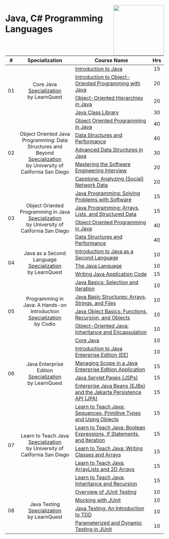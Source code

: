 <a href="https://coursera.org/"><img align="right" width="160" src="/logos/coursera.png"></img></a>

# Java, C# Programming Languages

<table>
    <thead>
        <tr>
<th width="25px">#</th>
<th width="400px">Specialization</th>
<th width="800px">Course Name</th>
<th width="25px">Hrs</th>
        </tr>
    </thead>
    <tbody>
            <tr>
<td rowspan=4 align="center">01</td>
<td rowspan=4 align="center">Core Java<br><a href="https://coursera.org/specializations/core-java">Specialization</a><br>by LearnQuest</td>
<td><a href="https://coursera.org/learn/java-introduction">Introduction to Java</a></td>
<td align="center">15</td>
            </tr>
            <tr>
<td><a href="https://coursera.org/learn/object-oriented-programming-with-java">Introduction to Object-Oriented Programming with Java</a></td>
<td align="center">20</td>
            </tr>
            <tr>
<td><a href="https://coursera.org/learn/object-oriented-hierarchies-java">Object-Oriented Hierarchies in Java</a></td>
<td align="center">20</td>
            </tr>
            <tr>
<td><a href="https://coursera.org/learn/java-class-library">Java Class Library</a></td>
<td align="center">30</td>
            </tr>
            <tr>
<td rowspan=5 align="center">02</td>
<td rowspan=5 align="center">Object Oriented Java Programming: Data Structures and Beyond<br><a href="https://coursera.org/specializations/java-object-oriented">Specialization</a><br>by University of California San Diego</td>
<td><a href="https://coursera.org/learn/object-oriented-java">Object Oriented Programming in Java</a></td>
<td align="center">40</td>
            </tr>
            <tr>
<td><a href="https://coursera.org/learn/data-structures-optimizing-performance">Data Structures and Performance</a></td>
<td align="center">40</td>
            </tr>
            <tr>
<td><a href="https://coursera.org/learn/advanced-data-structures">Advanced Data Structures in Java</a></td>
<td align="center">30</td>
            </tr>
            <tr>
<td><a href="https://coursera.org/learn/cs-tech-interview">Mastering the Software Engineering Interview</a></td>
<td align="center">20</td>
            </tr>
            <tr>
<td><a href="https://coursera.org/learn/intermediate-programming-capstone">Capstone: Analyzing (Social) Network Data</a></td>
<td align="center">20</td>
            </tr>
            <tr>
<td rowspan=4 align="center">03</td>
<td rowspan=4 align="center">Object Oriented Programming in Java<br><a href="https://coursera.org/specializations/object-oriented-programming">Specialization</a><br>by University of California San Diego</td>
<td><a href="https://coursera.org/learn/java-programming">Java Programming: Solving Problems with Software</a></td>
<td align="center">15</td>
            </tr>
            <tr>
<td><a href="https://coursera.org/learn/java-programming-arrays-lists-data">Java Programming: Arrays, Lists, and Structured Data</a></td>
<td align="center">15</td>
            </tr>
            <tr>
<td><a href="https://coursera.org/learn/object-oriented-java">Object Oriented Programming in Java</a></td>
<td align="center">40</td>
            </tr>
            <tr>
<td><a href="https://coursera.org/learn/data-structures-optimizing-performance">Data Structures and Performance</a></td>
<td align="center">40</td>
            </tr>
            <tr>
<td rowspan=3 align="center">04</td>
<td rowspan=3 align="center">Java as a Second Language<br><a href="https://coursera.org/specializations/java-programming-language">Specialization</a><br>by LearnQuest</td>
<td><a href="https://coursera.org/learn/intro-java-second-language">Introduction to Java as a Second Language</a></td>
<td align="center">10</td>
            </tr>
            <tr>
<td><a href="https://coursera.org/learn/java-as-a-second-language-the-java-language">The Java Language</a></td>
<td align="center">10</td>
            </tr>
            <tr>
<td><a href="https://coursera.org/learn/writing-java-code-for-applications">Writing Java Application Code</a></td>
<td align="center">15</td>
            </tr>
            <tr>
<td rowspan=5 align="center">05</td>
<td rowspan=5 align="center">Programming in Java: A Hands-on Introduction<br><a href="https://coursera.org/specializations/hands-on-java">Specialization</a><br>by Codio</td>
<td><a href="https://coursera.org/learn/codio-java-basics">Java Basics: Selection and Iteration</a></td>
<td align="center">10</td>
            </tr>
            <tr>
<td><a href="https://coursera.org/learn/java-basic-structures-arrays-strings-and-files">Java Basic Structures: Arrays, Strings, and Files</a></td>
<td align="center">10</td>
            </tr>
            <tr>
<td><a href="https://coursera.org/learn/java-object-basics">Java Object Basics: Functions, Recursion, and Objects</a></td>
<td align="center">10</td>
            </tr>
            <tr>
<td><a href="https://coursera.org/learn/object-oriented-java-inheritance-and-encapsulation">Object-Oriented Java: Inheritance and Encapsulation</a></td>
<td align="center">10</td>
            </tr>
            <tr>
<td><a href="https://coursera.org/learn/codio-core-java">Core Java</a></td>
<td align="center">10</td>
            </tr>
            <tr>
<td rowspan=4 align="center">06</td>
<td rowspan=4 align="center">Java Enterprise Edition<br><a href="https://coursera.org/specializations/java-ee">Specialization</a><br>by LearnQuest</td>
<td><a href="https://coursera.org/learn/introduction-ee">Introduction to Java Enterprise Edition (EE)</a></td>
<td align="center">10</td>
            </tr>
            <tr>
<td><a href="https://coursera.org/learn/managing-scope-java-enterprise-edition-application">Managing Scope in a Java Enterprise Edition Application</a></td>
<td align="center">15</td>
            </tr>
            <tr>
<td><a href="https://coursera.org/learn/java-servlet-pages">Java Servlet Pages (JSPs)</a></td>
<td align="center">15</td>
            </tr>
            <tr>
<td><a href="https://coursera.org/learn/enterprise-java-beans-jakarta-persistence-api">Enterprise Java Beans (EJBs) and the Jakarta Persistence API (JPA)</a></td>
<td align="center">15</td>
            </tr>
            <tr>
<td rowspan=5 align="center">07</td>
<td rowspan=5 align="center">Learn to Teach Java<br><a href="https://coursera.org/specializations/teach-java">Specialization</a><br>by University of California San Diego</td>
<td><a href="https://coursera.org/learn/teach-java-sequences-primitive-types-object">Learn to Teach Java: Sequences, Primitive Types and Using Objects</a></td>
<td align="center">15</td>
            </tr>
            <tr>
<td><a href="https://coursera.org/learn/teach-java-boolean-expressions-if-statements-iteration">Learn to Teach Java: Boolean Expressions, If Statements, and Iteration</a></td>
<td align="center">15</td>
            </tr>
            <tr>
<td><a href="https://coursera.org/learn/teach-java-classes-arrays">Learn to Teach Java: Writing Classes and Arrays</a></td>
<td align="center">15</td>
            </tr>
            <tr>
<td><a href="https://coursera.org/learn/teach-java-arraylist-2d-arrays">Learn to Teach Java: ArrayLists and 2D Arrays</a></td>
<td align="center">15</td>
            </tr>
            <tr>
<td><a href="https://coursera.org/learn/teach-java-inheritance-recursion">Learn to Teach Java: Inheritance and Recursion</a></td>
<td align="center">15</td>
            </tr>
            <tr>
<td rowspan=4 align="center">08</td>
<td rowspan=4 align="center">Java Testing<br><a href="https://coursera.org/specializations/learnquest-java-testing">Specialization</a><br>by LearnQuest</td>
<td><a href="https://coursera.org/learn/j-unit-testing">Overview of JUnit Testing</a></td>
<td align="center">10</td>
            </tr>
            <tr>
<td><a href="https://coursera.org/learn/mocking-j-unit">Mocking with JUnit</a></td>
<td align="center">10</td>
            </tr>
            <tr>
<td><a href="https://coursera.org/learn/introduction-test-driven-development">Java Testing: An Introduction to TDD</a></td>
<td align="center">10</td>
            </tr>
            <tr>
<td><a href="https://coursera.org/learn/dynamic-j-unit-testing">Parameterized and Dynamic Testing in JUnit</a></td>
<td align="center">10</td>
            </tr>
    </tbody>
</table>

